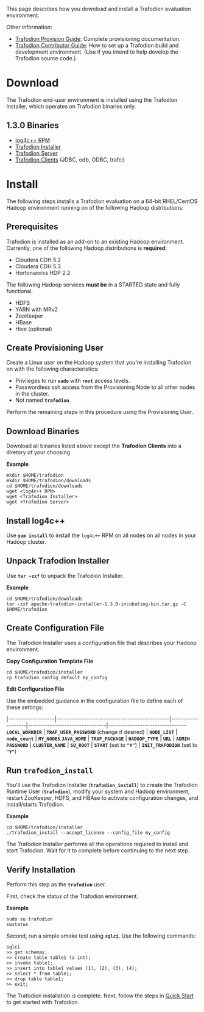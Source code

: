 <!--
  Licensed under the Apache License, Version 2.0 (the "License");
  you may not use this file except in compliance with the License.
  You may obtain a copy of the License at
 
      http://www.apache.org/licenses/LICENSE-2.0
 
  Unless required by applicable law or agreed to in writing, software
  distributed under the License is distributed on an "AS IS" BASIS,
  WITHOUT WARRANTIES OR CONDITIONS OF ANY KIND, either express or implied.
  See the License for the specific language governing permissions and
  limitations under the 
  License.
-->
This page describes how you download and install a Trafodion evaluation environment. 

Other information:

* [Trafodion Provision Guide](http://trafodion.incubator.apache.org/docs/provisioning_guide/index.html): Complete provisioning documentation.
* [Trafodion Contributor Guide](https://cwiki.apache.org/confluence/display/TRAFODION/Trafodion+Contributor+Guide): 
How to set up a Trafodion build and development environment. (Use if you intend to help develop the Trafodion source code.)

# Download
The Trafodion end-user environment is installed using the Trafodion Installer, which operates on Trafodion binaries only.

## 1.3.0 Binaries

* [log4c++ RPM](http://traf-builds.esgyn.com/downloads/trafodion/publish/release/1.3.0/log4cxx-0.10.0-13.el6.x86_64.rpm)
* [Trafodion Installer](http://traf-builds.esgyn.com/downloads/trafodion/publish/release/1.3.0/apache-trafodion-installer-1.3.0-incubating-bin.tar.gz)
* [Trafodion Server](http://traf-builds.esgyn.com/downloads/trafodion/publish/release/1.3.0/apache-trafodion-1.3.0-incubating-bin.tar.gz)
* [Trafodion Clients](http://traf-builds.esgyn.com/downloads/trafodion/publish/release/1.3.0/apache-trafodion-clients-1.3.0-incubating-bin.tar.gz) (JDBC, odb, ODBC, trafci)

# Install

The following steps installs a Trafodion evaluation on a 64-bit RHEL/CentOS Hadoop environment running on of the following
Hadoop distributions:

## Prerequisites
Trafodion is installed as an add-on to an existing Hadoop environment. Currently, one of the following Hadoop distributions is **required**:

* Cloudera CDH 5.2
* Cloudera CDH 5.3
* Hortonworks HDP 2.2

The following Hadoop services **must be** in a STARTED state and fully functional.

* HDFS
* YARN with MRv2
* ZooKeeper
* HBase
* Hive (optional)

## Create Provisioning User

Create a Linux user on the Hadoop system that you're installing Trafodion on with the following characteristics:

* Privileges to run **`sudo`** with **`root`** access levels.
* Passwordless ssh access from the Provisioning Node to all other nodes in the cluster.
* Not named **`trafodion`**.

Perform the remaining steps in this procedure using the Provisioning User.

## Download Binaries

Download all binaries listed above except the **Trafodion Clients** into a diretory of your choosing

**Example**

```
mkdir $HOME/trafodion
mkdir $HOME/trafodion/downloads
cd $HOME/trafodion/downloads
wget <log4c++ RPM>
wget <Trafodion Installer>
wget <Trafodion Server>
```

## Install log4c++

Use **`yum install`** to install the `log4c++` RPM on all nodes on all nodes in your Hadoop cluster.

## Unpack Trafodion Installer

Use **`tar -zxf`** to unpack the Trafodion Installer.

**Example**

```
cd $HOME/trafodion/downloads
tar -zxf apache-trafodion-installer-1.3.0-incubating-bin.tar.gz -C $HOME/trafodion
```

## Create Configuration File

The Trafodion Installer uses a configuration file that describes your Hadoop environment.

**Copy Configuration Template File**

```
cd $HOME/trafodion/installer
cp trafodion_config_default my_config
```

**Edit Configuration File**

Use the embedded guidance in the configuration file to define each of these settings:

|-------------------|----------------------------------------------|-------------------|--------------------------------|--------------------------------
**`LOCAL_WORKDIR`** | **`TRAF_USER_PASSWORD`** (change if desired) | **`NODE_LIST`**   | **`node_count`**               | **`MY_NODES`**
**`JAVA_HOME`**     | **`TRAF_PACKAGE`**                           | **`HADOOP_TYPE`** | **`URL`**                      | **`ADMIN`**
**`PASSWORD`**      | **`CLUSTER_NAME`**                           | **`SQ_ROOT`**     | **`START`** (set to **`"Y"`**) | **`INIT_TRAFODION`** (set to **`"Y"`**)

## Run `trafodion_install`

You'll use the Trafodion Installer (**`trafodion_install`**) to create the Trafodion Runtime User (**`trafodion`**), 
modify your system and Hadoop environment, restart ZooKeeper, HDFS, and HBAse to activate configuration changes, 
and install/starts Trafodion.

**Example**

```
cd $HOME/trafodion/installer
./trafodion_install --accept_license --config_file my_config
```

The Trafodion Installer performs all the operations required to install and start Trafodion. Wait for it to complete before
continuing to the next step.

## Verify Installation

Perform this step as the **`trafodion`** user.

First, check the status of the Trafodion environment.

**Example**

```
sudo su trafodion
swstatus
```

Second, run a simple smoke test using **`sqlci`**. Use the following commands:

```
sqlci
>> get schemas;
>> create table table1 (a int);
>> invoke table1;
>> insert into table1 values (1), (2), (3), (4);
>> select * from table1;
>> drop table table1;
>> exit;
```

The Trafodion installation is complete. Next, follow the steps in [Quick Start](quickstart.html) to get started with Trafodion.
